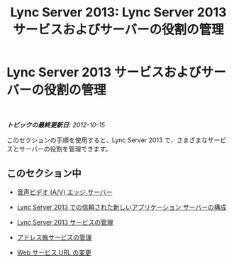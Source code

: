 ﻿---
title: 'Lync Server 2013: Lync Server 2013 サービスおよびサーバーの役割の管理'
TOCTitle: Lync Server 2013 サービスおよびサーバーの役割の管理
ms:assetid: 4c316b2b-9445-49bd-868d-9b537d29b327
ms:mtpsurl: https://technet.microsoft.com/ja-jp/library/JJ688053(v=OCS.15)
ms:contentKeyID: 49886949
ms.date: 05/19/2016
mtps_version: v=OCS.15
ms.translationtype: HT
---

# Lync Server 2013 サービスおよびサーバーの役割の管理

 

_**トピックの最終更新日:** 2012-10-15_

このセクションの手順を使用すると、Lync Server 2013 で、さまざまなサービスとサーバーの役割を管理できます。

## このセクション中

  - [音声ビデオ (A/V) エッジ サーバー](lync-server-2013-audio-video-a-v-edge-servers.md)

  - [Lync Server 2013 での信頼された新しいアプリケーション サーバーの構成](lync-server-2013-configure-a-new-trusted-application-server.md)

  - [Lync Server 2013 サービスの管理](lync-server-2013-managing-lync-server-services.md)

  - [アドレス帳サービスの管理](lync-server-2013-administering-the-address-book-service.md)

  - [Web サービス URL の変更](lync-server-2013-change-the-web-services-url.md)


